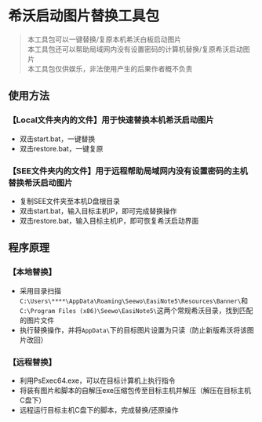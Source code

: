# 希沃启动图片替换工具包

> 本工具包可以一键替换/复原本机希沃白板启动图片  
> 本工具包还可以帮助局域网内没有设置密码的计算机替换/复原希沃启动图片  
> 本工具包仅供娱乐，非法使用产生的后果作者概不负责  

## 使用方法  
### 【Local文件夹内的文件】用于快速替换本机希沃启动图片  
* 双击start.bat，一键替换  
* 双击restore.bat，一键复原  
### 【SEE文件夹内的文件】用于远程帮助局域网内没有设置密码的主机替换希沃启动图片  
* 复制SEE文件夹至本机D盘根目录  
* 双击start.bat，输入目标主机IP，即可完成替换操作  
* 双击restore.bat，输入目标主机IP，即可恢复希沃启动界面  

## 程序原理
### 【本地替换】  
* 采用目录扫描`C:\Users\****\AppData\Roaming\Seewo\EasiNote5\Resources\Banner\`和`C:\Program Files (x86)\Seewo\EasiNote5\`这两个常规希沃目录，找到匹配的图片文件  
* 执行替换操作，并将`AppData\`下的目标图片设置为只读（防止新版希沃将该图片改回）  
### 【远程替换】  
* 利用PsExec64.exe，可以在目标计算机上执行指令
* 将装有图片和脚本的自解压exe压缩包传至目标主机并解压（解压在目标主机C盘下）  
* 远程运行目标主机C盘下的脚本，完成替换/还原操作  
